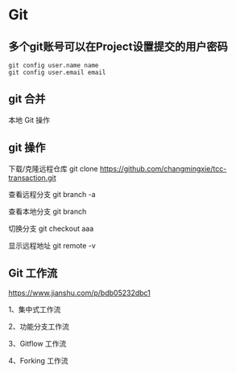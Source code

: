 # Git

## 多个git账号可以在Project设置提交的用户密码

```
git config user.name name
git config user.email email
```
## git 合并

本地 Git 操作

## git 操作

 下载/克隆远程仓库
git clone https://github.com/changmingxie/tcc-transaction.git

查看远程分支
git branch -a

查看本地分支
git branch

切换分支
git checkout aaa

显示远程地址
git remote -v

## Git 工作流

https://www.jianshu.com/p/bdb05232dbc1

1、集中式工作流

2、功能分支工作流

3、Gitflow 工作流

4、Forking 工作流


